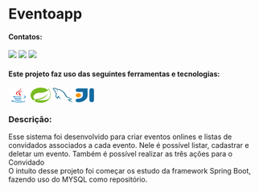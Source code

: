 # Eventoapp

#### Contatos:

<div>
<a href="https://instagram.com/lucas.olisouza" target="_blank"><img src="https://img.shields.io/badge/-Instagram-%23E4405F?style=for-the-badge&logo=instagram&logoColor=white" target="_blank"></a>
<a href = "mailto:lycasoliveira@gmail.com"><img src="https://img.shields.io/badge/Gmail-D14836?style=for-the-badge&logo=gmail&logoColor=white" target="_blank"></a>
<a href="https://www.linkedin.com/in/lucas-oliveira-de-souza-0318a5174" target="_blank"><img src="https://img.shields.io/badge/-LinkedIn-%230077B5?style=for-the-badge&logo=linkedin&logoColor=white" target="_blank"></a>   
</div>

#### Este projeto faz uso das seguintes ferramentas e tecnologias:

<img align="center" title="Java" height="30" width="40" src="https://raw.githubusercontent.com/devicons/devicon/master/icons/java/java-original.svg"> <img align="center" title="Spring" height="30" width="40" src="https://raw.githubusercontent.com/devicons/devicon/master/icons/spring/spring-original.svg"> <img align="center" title="MySql" height="30" width="40" src="https://raw.githubusercontent.com/devicons/devicon/master/icons/mysql/mysql-original.svg"> <img align="center" title="Intellij" height="30" width="40" src="https://raw.githubusercontent.com/devicons/devicon/master/icons/intellij/intellij-original.svg">

### Descrição:
Esse sistema foi desenvolvido para criar eventos onlines e listas de convidados associados a cada evento. Nele é possível listar, cadastrar e deletar um evento. Também é possível realizar as três ações para o Convidado<br>
O intuito desse projeto foi começar os estudo da framework Spring Boot, fazendo uso do MYSQL como repositório. <br>
